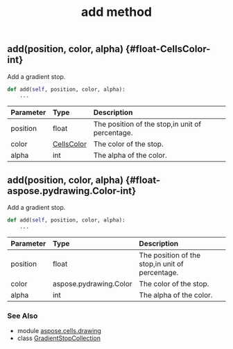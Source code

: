 ﻿---
title: add method
second_title: Aspose.Cells for Python via .NET API References
description: 
type: docs
weight: 20
url: /aspose.cells.drawing/gradientstopcollection/add/
is_root: false
---

## add(position, color, alpha) {#float-CellsColor-int}

Add a gradient stop.



```python
def add(self, position, color, alpha):
    ...
```


| Parameter | Type | Description |
| :- | :- | :- |
| position | float | The position of the stop,in unit of percentage. |
| color | [CellsColor](/cells/python-net/aspose.cells/cellscolor) | The color of the stop. |
| alpha | int | The alpha of the color. |


## add(position, color, alpha) {#float-aspose.pydrawing.Color-int}

Add a gradient stop.



```python
def add(self, position, color, alpha):
    ...
```


| Parameter | Type | Description |
| :- | :- | :- |
| position | float | The position of the stop,in unit of percentage. |
| color | aspose.pydrawing.Color | The color of the stop. |
| alpha | int | The alpha of the color. |



### See Also
* module [aspose.cells.drawing](../../)
* class [GradientStopCollection](/cells/python-net/aspose.cells.drawing/gradientstopcollection)
